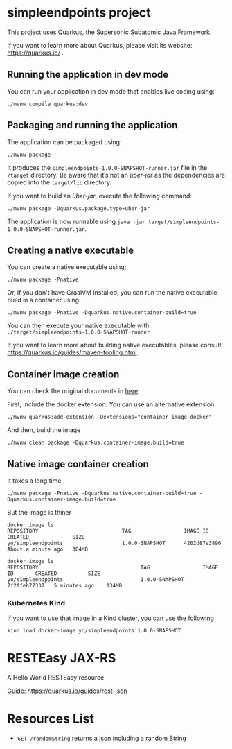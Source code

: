 # simpleendpoints project

This project uses Quarkus, the Supersonic Subatomic Java Framework.

If you want to learn more about Quarkus, please visit its website: https://quarkus.io/ .

## Running the application in dev mode

You can run your application in dev mode that enables live coding using:

```shell script
./mvnw compile quarkus:dev
```

## Packaging and running the application

The application can be packaged using:
```shell script
./mvnw package
```
It produces the `simpleendpoints-1.0.0-SNAPSHOT-runner.jar` file in the `/target` directory.
Be aware that it’s not an _über-jar_ as the dependencies are copied into the `target/lib` directory.

If you want to build an _über-jar_, execute the following command:
```shell script
./mvnw package -Dquarkus.package.type=uber-jar
```

The application is now runnable using `java -jar target/simpleendpoints-1.0.0-SNAPSHOT-runner.jar`.

## Creating a native executable

You can create a native executable using: 
```shell script
./mvnw package -Pnative
```

Or, if you don't have GraalVM installed, you can run the native executable build in a container using: 
```shell script
./mvnw package -Pnative -Dquarkus.native.container-build=true
```

You can then execute your native executable with: `./target/simpleendpoints-1.0.0-SNAPSHOT-runner`

If you want to learn more about building native executables, please consult https://quarkus.io/guides/maven-tooling.html.

## Container image creation

You can check the original documents in [here](https://quarkus.io/guides/container-image)

First, include the docker extension. You can use an alternative extension.
```
./mvnw quarkus:add-extension -Dextensions="container-image-docker"
```

And then, build the image

``` 
./mvnw clean package -Dquarkus.container-image.build=true

```

## Native image container creation
It takes a long time.

```
./mvnw package -Pnative -Dquarkus.native.container-build=true -Dquarkus.container-image.build=true
```

But the image is thiner

```
docker image ls
REPOSITORY                           TAG                 IMAGE ID       CREATED              SIZE
yo/simpleendpoints                   1.0.0-SNAPSHOT      4202d87e3896   About a minute ago   384MB
```

```
docker image ls
REPOSITORY                                 TAG                 IMAGE ID       CREATED          SIZE
yo/simpleendpoints                         1.0.0-SNAPSHOT      7f2ffeb77337   5 minutes ago    134MB
```

### Kubernetes Kind
If you want to use that image in a Kind cluster, you can use the following

``` 
kind load docker-image yo/simpleendpoints:1.0.0-SNAPSHOT
```

# RESTEasy JAX-RS

<p>A Hello World RESTEasy resource</p>

Guide: https://quarkus.io/guides/rest-json

# Resources List

* `GET /randomString` returns a json including a random String